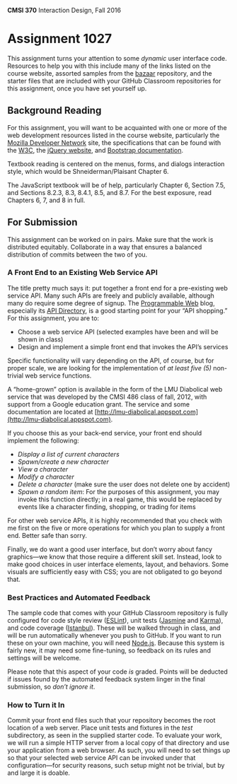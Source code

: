 **CMSI 370** Interaction Design, Fall 2016

# Assignment 1027

This assignment turns your attention to some _dynamic_ user interface code. Resources to help you with this include many of the links listed on the course website, assorted samples from the [bazaar](https://github.com/dondi/bazaar) repository, and the starter files that are included with your GitHub Classroom repositories for this assignment, once you have set yourself up.

## Background Reading
For this assignment, you will want to be acquainted with one or more of the web development resources listed in the course website, particularly the [Mozilla Developer Network](https://developer.mozilla.org) site, the specifications that can be found with the [W3C](https://www.w3.org/TR/html5/), the [jQuery website](http://jquery.com), and [Bootstrap documentation](http://getbootstrap.com).

Textbook reading is centered on the menus, forms, and dialogs interaction style, which would be Shneiderman/Plaisant Chapter 6.

The JavaScript textbook will be of help, particularly Chapter 6, Section 7.5, and Sections 8.2.3, 8.3, 8.4.1, 8.5, and 8.7. For the best exposure, read Chapters 6, 7, and 8 in full.

## For Submission
This assignment can be worked on in pairs. Make sure that the work is distributed equitably. Collaborate in a way that ensures a balanced distribution of commits between the two of you.

### A Front End to an Existing Web Service API
The title pretty much says it: put together a front end for a pre-existing web service API. Many such APIs are freely and publicly available, although many do require some degree of signup. The [Programmable Web](http://www.programmableweb.com) blog, especially its [API Directory](http://www.programmableweb.com/category/all/apis), is a good starting point for your “API shopping.” For this assignment, you are to:

- Choose a web service API (selected examples have been and will be shown in class)
- Design and implement a simple front end that invokes the API’s services

Specific functionality will vary depending on the API, of course, but for proper scale, we are looking for the implementation of _at least five (5)_ non-trivial web service functions.

A “home-grown” option is available in the form of the LMU Diabolical web service that was developed by the CMSI 486 class of fall, 2012, with support from a Google education grant. The service and some documentation are located at [http://lmu-diabolical.appspot.com](http://lmu-diabolical.appspot.com).

If you choose this as your back-end service, your front end should implement the following:

- _Display a list of current characters_
- _Spawn/create a new character_
- _View a character_
- _Modify a character_
- _Delete a character_ (make sure the user does not delete one by accident)
- _Spawn a random item_: For the purposes of this assignment, you may invoke this function directly; in a real game, this would be replaced by events like a character finding, shopping, or trading for items

For other web service APIs, it is highly recommended that you check with me first on the five or more operations for which you plan to supply a front end. Better safe than sorry.

Finally, we do want a good user interface, but don’t worry about fancy graphics—we know that those require a different skill set. Instead, look to make good choices in user interface elements, layout, and behaviors. Some visuals are sufficiently easy with CSS; you are not obligated to go beyond that.

### Best Practices and Automated Feedback
The sample code that comes with your GitHub Classroom repository is fully configured for code style review ([ESLint](http://eslint.org)), unit tests ([Jasmine](http://jasmine.github.io) and [Karma](https://karma-runner.github.io)), and code coverage ([Istanbul](https://github.com/gotwarlost/istanbul)). These will be walked through in class, and will be run automatically whenever you push to GitHub. If you want to run these on your own machine, you will need [Node.js](https://nodejs.org). Because this system is fairly new, it may need some fine-tuning, so feedback on its rules and settings will be welcome.

Please note that this aspect of your code _is_ graded. Points will be deducted if issues found by the automated feedback system linger in the final submission, so _don’t ignore it_.

### How to Turn it In
Commit your front end files such that your repository becomes the root location of a web server. Place unit tests and fixtures in the _test_ subdirectory, as seen in the supplied starter code. To evaluate your work, we will run a simple HTTP server from a local copy of that directory and use your application from a web browser. As such, you will need to set things up so that your selected web service API can be invoked under that configuration—for security reasons, such setup might not be trivial, but by and large it is doable.
